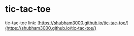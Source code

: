 # tic-tac-toe

tic-tac-toe link:
[https://shubham3000.github.io/tic-tac-toe/](https://shubham3000.github.io/tic-tac-toe/)

